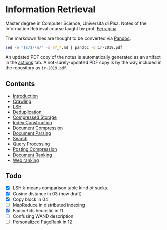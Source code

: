 # Information Retrieval

Master degree in Computer Science, Università di Pisa.
Notes of the Information Retrieval course taught by prof. [Ferragina](http://pages.di.unipi.it/ferragina/).

The markdown files are thought to be converted via [Pandoc](https://pandoc.org/).

```sh
sed -e '$s/$/\n/' -s ??_*.md | pandoc -o ir-2019.pdf
```

An updated PDF copy of the notes is automatically generated as an artifact in the [actions](https://github.com/rmassidda/ir-2019/actions) tab.
A not-surely-updated PDF copy is by the way included in the repository as `ir-2019.pdf`.

## Contents
- [Introduction](00_introduction.md)
- [Crawling](01_crawling.md)
- [LSH](02_lsh.md)
- [Deduplication](03_deduplication.md)
- [Compressed Storage](04_compressed_storage.md)
- [Index Construction](05_index_construction.md)
- [Document Compression](06_document_compression.md)
- [Document Parsing](07_document_parsing.md)
- [Search](08_search.md)
- [Query Processing](09_query_processing.md)
- [Posting Compression](10_posting_compression.md)
- [Document Ranking](11_document_ranking.md)
- [Web ranking](12_web_ranking.md)

## Todo

- [x] LSH k-means comparison table kind of sucks.
- [x] Cosine distance in 03 (now draft)
- [x] Copy block in 04
- [ ] MapReduce in distributed indexing
- [x] Fancy-hits heuristic in 11
- [ ] Confusing WAND description
- [ ] Personalized PageRank in 12
